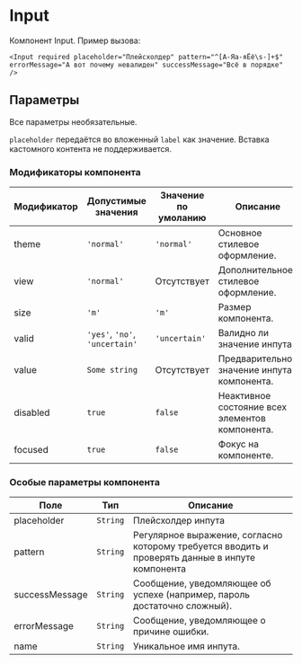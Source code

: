 # Input

Компонент Input. Пример вызова:

```
<Input required placeholder="Плейсхолдер" pattern="^[А-Яа-яЁё\s-]+$"
errorMessage="А вот почему невалиден" successMessage="Всё в порядке" />
```

## Параметры

Все параметры необязательные. 

`placeholder` передаётся во вложенный `label` как значение.
Вставка кастомного контента не поддерживается.


### Модификаторы компонента

| Модификатор | Допустимые значения |  Значение по умоланию | Описание |
| ----------- | ------------------- |  -------------------- | -------- |
| theme       | `'normal'`          |  `'normal'`           | Основное стилевое оформление. |
| view        | `'normal'`          |  Отсутствует          | Дополнительное стилевое оформление. |
| size        | `'m'`               |  `'m'`                | Размер компонента.  |
| valid       | `'yes'`, `'no'`, `'uncertain'`       |  `'uncertain'`          | Валидно ли значение инпута. |
| value       | `Some string`       |  Отсутствует          | Предварительное значение инпута компонента. |
| disabled    | `true`              |  `false`              | Неактивное состояние всех элементов компонента. |
| focused     | `true`              |  `false`              | Фокус на компоненте. |


### Особые параметры компонента

| Поле | Тип | Описание |
| ---- | --- | -------- |
| placeholder | `String` | Плейсхолдер инпута |
| pattern | `String` | Регулярное выражение, согласно которому требуется вводить и проверять данные в инпуте компонента |
| successMessage | `String` | Сообщение, уведомляющее об успехе (например, пароль достаточно сложный). |
| errorMessage | `String` | Сообщение, уведомляющее о причине ошибки. |
| name | `String` | Уникальное имя инпута. |
